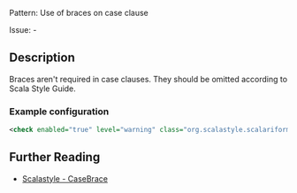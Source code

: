 Pattern: Use of braces on case clause

Issue: -

## Description

Braces aren't required in case clauses. They should be omitted according to Scala Style Guide.

### Example configuration

```xml
<check enabled="true" level="warning" class="org.scalastyle.scalariform.CaseBraceChecker"/>
```

## Further Reading

* [Scalastyle - CaseBrace](https://scalastyle.beautiful-scala.com/rules-1.5.0.html#org_scalastyle_scalariform_CaseBraceChecker)